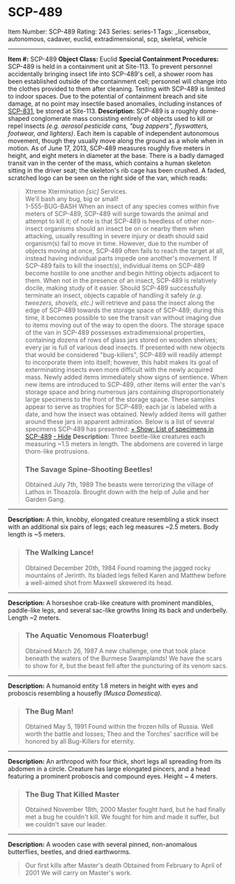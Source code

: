 # SCP-489
Item Number: SCP-489
Rating: 243
Series: series-1
Tags: _licensebox, autonomous, cadaver, euclid, extradimensional, scp, skeletal, vehicle

---

**Item #:** SCP-489
**Object Class:** Euclid
**Special Containment Procedures:** SCP-489 is held in a containment unit at Site-113. To prevent personnel accidentally bringing insect life into SCP-489's cell, a shower room has been established outside of the containment cell; personnel will change into the clothes provided to them after cleaning. Testing with SCP-489 is limited to indoor spaces.
Due to the potential of containment breach and site damage, at no point may insectile based anomalies, including instances of [SCP-831](/scp-831), be stored at Site-113.
**Description:** SCP-489 is a roughly dome-shaped conglomerate mass consisting entirely of objects used to kill or repel insects _(e.g. aerosol pesticide cans, "bug zappers", flyswatters, footwear, and lighters)_. Each item is capable of independent autonomous movement, though they usually move along the ground as a whole when in motion. As of June 17, 2013, SCP-489 measures roughly five meters in height, and eight meters in diameter at the base.
There is a badly damaged transit van in the center of the mass, which contains a human skeleton sitting in the driver seat; the skeleton's rib cage has been crushed. A faded, scratched logo can be seen on the right side of the van, which reads:
> Xtreme Xtermination _[sic]_ Services.  
>  We'll bash any bug, big or small!  
>  1-555-BUG-BASH
When an insect of any species comes within five meters of SCP-489, SCP-489 will surge towards the animal and attempt to kill it; of note is that SCP-489 is heedless of other non-insect organisms should an insect be on or nearby them when attacking, usually resulting in severe injury or death should said organism(s) fail to move in time. However, due to the number of objects moving at once, SCP-489 often fails to reach the target at all, instead having individual parts impede one another's movement. If SCP-489 fails to kill the insect(s), individual items on SCP-489 become hostile to one another and begin hitting objects adjacent to them. When not in the presence of an insect, SCP-489 is relatively docile, making study of it easier.
Should SCP-489 successfully terminate an insect, objects capable of handling it safely _(e.g. tweezers, shovels, etc.)_ will retrieve and pass the insect along the edge of SCP-489 towards the storage space of SCP-489; during this time, it becomes possible to see the transit van without imaging due to items moving out of the way to open the doors. The storage space of the van in SCP-489 possesses extradimensional properties, containing dozens of rows of glass jars stored on wooden shelves; every jar is full of various dead insects.
If presented with new objects that would be considered "bug-killers", SCP-489 will readily attempt to incorporate them into itself; however, this habit makes its goal of exterminating insects even more difficult with the newly acquired mass. Newly added items immediately show signs of sentience.
When new items are introduced to SCP-489, other items will enter the van's storage space and bring numerous jars containing disproportionately large specimens to the front of the storage space. These samples appear to serve as trophies for SCP-489; each jar is labeled with a date, and how the insect was obtained. Newly added items will gather around these jars in apparent admiration. Below is a list of several specimens SCP-489 has presented:
[\+ Show: List of specimens in SCP-489](javascript:;)
[\- Hide](javascript:;)
**Description:** Three beetle-like creatures each measuring ~1.5 meters in length. The abdomens are covered in large thorn-like protrusions.
> ### The Savage Spine-Shooting Beetles!
> Obtained July 7th, 1989
> The beasts were terrorizing the village of Lathos in Thoazola. Brought down with the help of Julie and her Garden Gang.
* * *
**Description:** A thin, knobby, elongated creature resembling a stick insect with an additional six pairs of legs; each leg measures ~2.5 meters. Body length is ~5 meters.
> ### The Walking Lance!
> Obtained December 20th, 1984
> Found roaming the jagged rocky mountains of Jerinth. Its bladed legs felled Karen and Matthew before a well-aimed shot from Maxwell skewered its head.
* * *
**Description:** A horseshoe crab-like creature with prominent mandibles, paddle-like legs, and several sac-like growths lining its back and underbelly. Length ~2 meters.
> ### The Aquatic Venomous Floaterbug!
> Obtained March 26, 1987
> A new challenge, one that took place beneath the waters of the Burmese Swamplands! We have the scars to show for it, but the beast fell after the puncturing of its venom sacs.
* * *
**Description:** A humanoid entity 1.8 meters in height with eyes and proboscis resembling a housefly _(Musca Domestica)_.
> ### The Bug Man!
> Obtained May 5, 1991
> Found within the frozen hills of Russia. Well worth the battle and losses; Theo and the Torches' sacrifice will be honored by all Bug-Killers for eternity.
* * *
**Description:** An arthropod with four thick, short legs all spreading from its abdomen in a circle. Creature has large elongated pincers, and a head featuring a prominent proboscis and compound eyes. Height ~ 4 meters.
> ### The Bug That Killed Master
> Obtained November 18th, 2000
> Master fought hard, but he had finally met a bug he couldn't kill. We fought for him and made it suffer, but we couldn't save our leader.
* * *
**Description:** A wooden case with several pinned, non-anomalous butterflies, beetles, and dried earthworms.
> Our first kills after Master's death
> Obtained from February to April of 2001
> We will carry on Master's work.